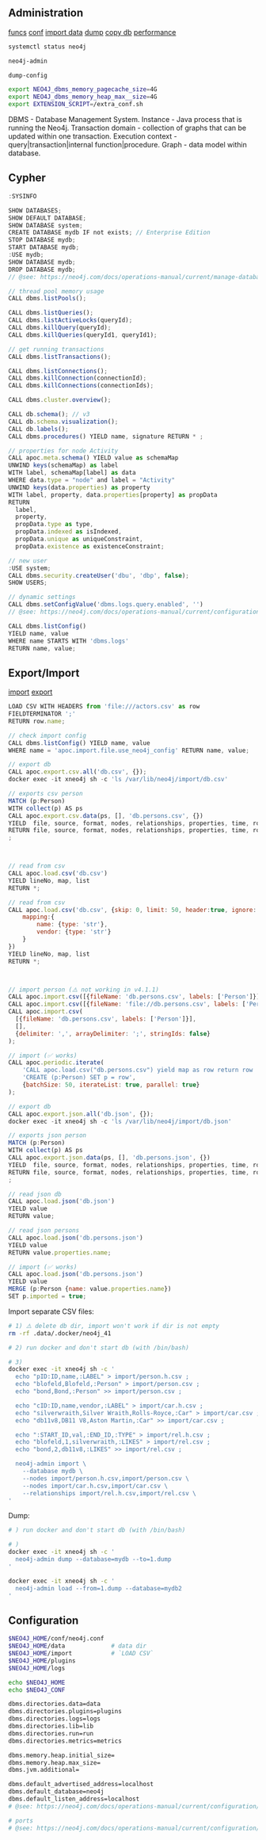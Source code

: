 Administration
-

[funcs](https://neo4j.com/docs/operations-manual/current/reference/procedures/)
[conf](https://neo4j.com/docs/operations-manual/current/reference/configuration-settings/)
[import data](https://neo4j.com/docs/operations-manual/current/tools/import/)
[dump](https://neo4j.com/docs/operations-manual/current/tools/dump-load/)
[copy db](https://neo4j.com/docs/operations-manual/current/tools/copy/)
[performance](https://neo4j.com/developer/guide-performance-tuning/)

````sh
systemctl status neo4j

neo4j-admin

dump-config

export NEO4J_dbms_memory_pagecache_size=4G
export NEO4J_dbms_memory_heap_max__size=4G
export EXTENSION_SCRIPT=/extra_conf.sh
````

DBMS - Database Management System.
Instance -  Java process that is running the Neo4j.
Transaction domain - collection of graphs that can be updated within one transaction.
Execution context - query|transaction|internal function|procedure.
Graph - data model within database.

## Cypher

````js
:SYSINFO

SHOW DATABASES;
SHOW DEFAULT DATABASE;
SHOW DATABASE system;
CREATE DATABASE mydb IF not exists; // Enterprise Edition
STOP DATABASE mydb;
START DATABASE mydb;
:USE mydb;
SHOW DATABASE mydb;
DROP DATABASE mydb;
// @see: https://neo4j.com/docs/operations-manual/current/manage-databases/queries/

// thread pool memory usage
CALL dbms.listPools();

CALL dbms.listQueries();
CALL dbms.listActiveLocks(queryId);
CALL dbms.killQuery(queryId);
CALL dbms.killQueries(queryId1, queryId1);

// get running transactions
CALL dbms.listTransactions();

CALL dbms.listConnections();
CALL dbms.killConnection(connectionId);
CALL dbms.killConnections(connectionIds);

CALL dbms.cluster.overview();

CALL db.schema(); // v3
CALL db.schema.visualization();
CALL db.labels();
CALL dbms.procedures() YIELD name, signature RETURN * ;

// properties for node Activity
CALL apoc.meta.schema() YIELD value as schemaMap
UNWIND keys(schemaMap) as label
WITH label, schemaMap[label] as data
WHERE data.type = "node" and label = "Activity"
UNWIND keys(data.properties) as property
WITH label, property, data.properties[property] as propData
RETURN
  label,
  property,
  propData.type as type,
  propData.indexed as isIndexed,
  propData.unique as uniqueConstraint,
  propData.existence as existenceConstraint;

// new user
:USE system;
CALL dbms.security.createUser('dbu', 'dbp', false);
SHOW USERS;

// dynamic settings
CALL dbms.setConfigValue('dbms.logs.query.enabled', '')
// @see: https://neo4j.com/docs/operations-manual/current/configuration/dynamic-settings/

CALL dbms.listConfig()
YIELD name, value
WHERE name STARTS WITH 'dbms.logs'
RETURN name, value;
````

## Export/Import

[import](https://neo4j.com/labs/apoc/4.1/import/)
[export](https://neo4j.com/labs/apoc/4.1/export/)

````js
LOAD CSV WITH HEADERS from 'file:///actors.csv' as row
FIELDTERMINATOR ';'
RETURN row.name;
````

````js
// check import config
CALL dbms.listConfig() YIELD name, value
WHERE name = 'apoc.import.file.use_neo4j_config' RETURN name, value;

````

````js
// export db
CALL apoc.export.csv.all('db.csv', {});
docker exec -it xneo4j sh -c 'ls /var/lib/neo4j/import/db.csv'

// exports csv person
MATCH (p:Person)
WITH collect(p) AS ps
CALL apoc.export.csv.data(ps, [], 'db.persons.csv', {})
YIELD  file, source, format, nodes, relationships, properties, time, rows, batchSize, batches, done, data
RETURN file, source, format, nodes, relationships, properties, time, rows, batchSize, batches, done, data
;



// read from csv
CALL apoc.load.csv('db.csv')
YIELD lineNo, map, list
RETURN *;

// read from csv
CALL apoc.load.csv('db.csv', {skip: 0, limit: 50, header:true, ignore:['status'],
    mapping:{
        name: {type: 'str'},
        vendor: {type: 'str'}
    }
})
YIELD lineNo, map, list
RETURN *;



// import person (⚠️ not working in v4.1.1)
CALL apoc.import.csv([{fileName: 'db.persons.csv', labels: ['Person']}], [], {});
CALL apoc.import.csv([{fileName: 'file://db.persons.csv', labels: ['Person']}], [], {});
CALL apoc.import.csv(
  [{fileName: 'db.persons.csv', labels: ['Person']}],
  [],
  {delimiter: ',', arrayDelimiter: ';', stringIds: false}
);

// import (✅ works)
CALL apoc.periodic.iterate(
    'CALL apoc.load.csv("db.persons.csv") yield map as row return row ',
    'CREATE (p:Person) SET p = row',
    {batchSize: 50, iterateList: true, parallel: true}
);
````

````js
// export db
CALL apoc.export.json.all('db.json', {});
docker exec -it xneo4j sh -c 'ls /var/lib/neo4j/import/db.json'

// exports json person
MATCH (p:Person)
WITH collect(p) AS ps
CALL apoc.export.json.data(ps, [], 'db.persons.json', {})
YIELD  file, source, format, nodes, relationships, properties, time, rows, batchSize, batches, done, data
RETURN file, source, format, nodes, relationships, properties, time, rows, batchSize, batches, done, data
;

// read json db
CALL apoc.load.json('db.json')
YIELD value
RETURN value;

// read json persons
CALL apoc.load.json('db.persons.json')
YIELD value
RETURN value.properties.name;

// import (✅ works)
CALL apoc.load.json('db.persons.json')
YIELD value
MERGE (p:Person {name: value.properties.name})
SET p.imported = true;

````

Import separate CSV files:

````sh
# 1) ⚠️ delete db dir, import won't work if dir is not empty
rm -rf .data/.docker/neo4j_41

# 2) run docker and don't start db (with /bin/bash)

# 3)
docker exec -it xneo4j sh -c '
  echo "pID:ID,name,:LABEL" > import/person.h.csv ;
  echo "blofeld,Blofeld,:Person" > import/person.csv ;
  echo "bond,Bond,:Person" >> import/person.csv ;

  echo "cID:ID,name,vendor,:LABEL" > import/car.h.csv ;
  echo "silverwraith,Silver Wraith,Rolls-Royce,:Car" > import/car.csv ;
  echo "db11v8,DB11 V8,Aston Martin,:Car" >> import/car.csv ;

  echo ":START_ID,val,:END_ID,:TYPE" > import/rel.h.csv ;
  echo "blofeld,1,silverwraith,:LIKES" > import/rel.csv ;
  echo "bond,2,db11v8,:LIKES" >> import/rel.csv ;

  neo4j-admin import \
    --database mydb \
    --nodes import/person.h.csv,import/person.csv \
    --nodes import/car.h.csv,import/car.csv \
    --relationships import/rel.h.csv,import/rel.csv \
'
````

Dump:

````sh
# ) run docker and don't start db (with /bin/bash)

# )
docker exec -it xneo4j sh -c '
  neo4j-admin dump --database=mydb --to=1.dump
'

docker exec -it xneo4j sh -c '
  neo4j-admin load --from=1.dump --database=mydb2
'
````

## Configuration

````sh
$NEO4J_HOME/conf/neo4j.conf
$NEO4J_HOME/data             # data dir
$NEO4J_HOME/import           # `LOAD CSV`
$NEO4J_HOME/plugins
$NEO4J_HOME/logs

echo $NEO4J_HOME
echo $NEO4J_CONF

dbms.directories.data=data
dbms.directories.plugins=plugins
dbms.directories.logs=logs
dbms.directories.lib=lib
dbms.directories.run=run
dbms.directories.metrics=metrics

dbms.memory.heap.initial_size=
dbms.memory.heap.max_size=
dbms.jvm.additional=

dbms.default_advertised_address=localhost
dbms.default_database=neo4j
dbms.default_listen_address=localhost
# @see: https://neo4j.com/docs/operations-manual/current/configuration/connectors/

# ports
# @see: https://neo4j.com/docs/operations-manual/current/configuration/ports/

````
